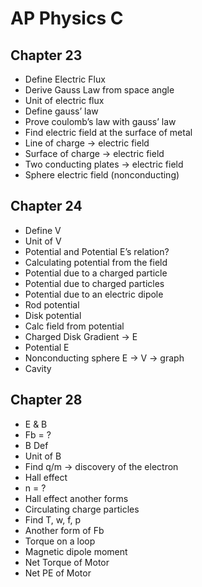# AP Physics C
## Chapter 23
* Define Electric Flux
* Derive Gauss Law from space angle
* Unit of electric flux
* Define gauss’ law
* Prove coulomb’s law with gauss’ law
* Find electric field at the surface of metal
* Line of charge → electric field
* Surface of charge → electric field
* Two conducting plates → electric field
* Sphere electric field (nonconducting)

## Chapter 24
* Define V
* Unit of V
* Potential and Potential E’s relation?
* Calculating potential from the field
* Potential due to a charged particle
* Potential due to charged particles
* Potential due to an electric dipole
* Rod potential
* Disk potential
* Calc field from potential
* Charged Disk Gradient → E
* Potential E
* Nonconducting sphere E → V → graph
* Cavity

## Chapter 28
* E & B
* Fb = ?
* B Def
* Unit of B
* Find q/m → discovery of the electron
* Hall effect
* n = ?
* Hall effect another forms
* Circulating charge particles
* Find T, w, f, p
* Another form of Fb
* Torque on a loop
* Magnetic dipole moment
* Net Torque of Motor
* Net PE of Motor

